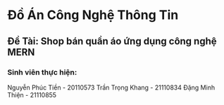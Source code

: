 # Đồ Án Công Nghệ Thông Tin

## Đề Tài: Shop bán quần áo ứng dụng công nghệ MERN

### Sinh viên thực hiện:

Nguyễn Phúc Tiền   -   20110573
Trần Trọng Khang  -   21110834
Đặng Minh Thiện     -   21110855
